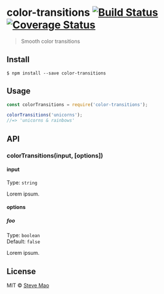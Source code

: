 # color-transitions [![Build Status](https://travis-ci.org/stevemao/color-transitions.svg?branch=master)](https://travis-ci.org/stevemao/color-transitions) [![Coverage Status](https://coveralls.io/repos/github/stevemao/color-transitions/badge.svg?branch=master)](https://coveralls.io/github/stevemao/color-transitions?branch=master)

> Smooth color transitions


## Install

```
$ npm install --save color-transitions
```


## Usage

```js
const colorTransitions = require('color-transitions');

colorTransitions('unicorns');
//=> 'unicorns & rainbows'
```


## API

### colorTransitions(input, [options])

#### input

Type: `string`

Lorem ipsum.

#### options

##### foo

Type: `boolean`<br>
Default: `false`

Lorem ipsum.


## License

MIT © [Steve Mao](https://github.com/stevemao)
